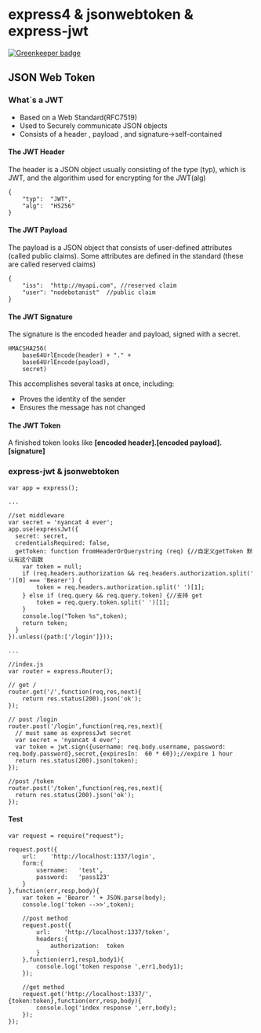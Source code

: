 # express4 & jsonwebtoken & express-jwt

[![Greenkeeper badge](https://badges.greenkeeper.io/NextZeus/helloexpress4.svg)](https://greenkeeper.io/)

## JSON Web Token 

### What`s a JWT
* Based on a Web Standard(RFC7519)
* Used to Securely communicate JSON objects
* Consists of a header , payload , and signature->self-contained

#### The JWT Header

The header is a JSON object usually consisting of the type (typ),
which is JWT, and the algorithim used for encrypting for the JWT(alg)

```
{
	"typ":	"JWT",
	"alg":	"HS256"
}

```

#### The JWT Payload
The payload is a JSON object that consists of user-defined attributes (called public claims). Some attributes are defined in the standard (these are called reserved claims)

```
{
	"iss":	"http://myapi.com",	//reserved claim
	"user":	"nodebotanist"	//public claim
}

```

#### The JWT Signature

The signature is the encoded header and payload, signed with a secret.

```
HMACSHA256(
	base64UrlEncode(header) + "." +
	base64UrlEncode(payload),
	secret)
```

This accomplishes several tasks at once, including:

*   Proves the identity of the sender
*   Ensures the message has not changed

#### The JWT Token
A finished token looks like 
**[encoded header].[encoded payload].[signature]**


### express-jwt & jsonwebtoken

```
var app = express();

...

//set middleware
var secret = 'nyancat 4 ever';
app.use(expressJwt({
  secret: secret,
  credentialsRequired: false,
  getToken: function fromHeaderOrQuerystring (req) {//自定义getToken 默认有这个函数 
    var token = null;
    if (req.headers.authorization && req.headers.authorization.split(' ')[0] === 'Bearer') {
        token = req.headers.authorization.split(' ')[1];
    } else if (req.query && req.query.token) {//支持 get
        token = req.query.token.split(' ')[1];
    }
    console.log("Token %s",token);
    return token;
  }
}).unless({path:['/login']}));

...

//index.js
var router = express.Router();

// get /
router.get('/',function(req,res,next){
    return res.status(200).json('ok');
});

// post /login
router.post('/login',function(req,res,next){
  // must same as expressJwt secret
  var secret = 'nyancat 4 ever';
  var token = jwt.sign({username: req.body.username, password: req.body.password},secret,{expiresIn:  60 * 60});//expire 1 hour
  return res.status(200).json(token);
});

//post /token 
router.post('/token',function(req,res,next){
  return res.status(200).json('ok');
});

```

#### Test

```
var request = require("request");

request.post({
    url:    'http://localhost:1337/login',
    form:{
        username:   'test',
        password:   'pass123'
    }
},function(err,resp,body){
    var token = 'Bearer ' + JSON.parse(body);
    console.log('token -->>',token);

    //post method
    request.post({
        url:    'http://localhost:1337/token',
        headers:{
            authorization:  token
        }
    },function(err1,resp1,body1){
        console.log('token response ',err1,body1);
    });

    //get method
    request.get('http://localhost:1337/',{token:token},function(err,resp,body){
        console.log('index response ',err,body);
    });
});

```

